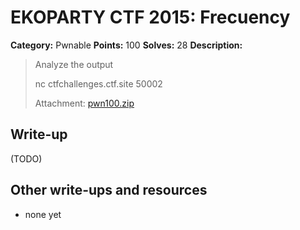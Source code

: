 # EKOPARTY CTF 2015: Frecuency

**Category:** Pwnable
**Points:** 100
**Solves:** 28
**Description:**

> Analyze the output
>
> nc ctfchallenges.ctf.site 50002
> 
> Attachment: [pwn100.zip](./pwn100.zip)


## Write-up

(TODO)

## Other write-ups and resources

* none yet
